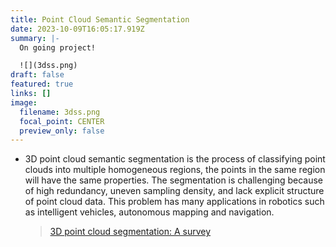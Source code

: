 ```yaml
---
title: Point Cloud Semantic Segmentation
date: 2023-10-09T16:05:17.919Z
summary: |-
  O﻿n going project!

  ![](3dss.png)
draft: false
featured: true
links: []
image:
  filename: 3dss.png
  focal_point: CENTER
  preview_only: false
---
```

* 3D point cloud semantic segmentation is the process of classifying point clouds into multiple homogeneous regions, the points in the same region will have the same properties. The segmentation is challenging because of high redundancy, uneven sampling density, and lack explicit structure of point cloud data. This problem has many applications in robotics such as intelligent vehicles, autonomous mapping and navigation.

  > [3D point cloud segmentation: A survey](https://doi.org/10.1109/RAM.2013.6758588)
